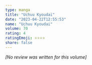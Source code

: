 ```yaml
---
type: manga
title: "Uchuu Kyoudai"
date: "2023-04-22T12:55:53"
name: "Uchuu Kyoudai"
volume: 70
rating: 4
ratingEmoji: ⭐️⭐️⭐️⭐️
share: false
---
```


*[No review was written for this volume]*
